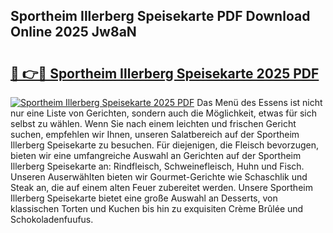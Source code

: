 ## Sportheim Illerberg Speisekarte PDF Download Online 2025 Jw8aN

# <h2><a href="http://gc882b9.nevu.top/?p=Sportheim+Illerberg+Speisekarte">🔗 👉🔴 Sportheim Illerberg Speisekarte 2025 PDF</a></h2>

[![Sportheim Illerberg Speisekarte 2025 PDF](https://i.imgur.com/dBaPXMq.png)](http://gc882b9.nevu.top/?p=Sportheim+Illerberg+Speisekarte)
Das Menü des Essens ist nicht nur eine Liste von Gerichten, sondern auch die Möglichkeit, etwas für sich selbst zu wählen. Wenn Sie nach einem leichten und frischen Gericht suchen, empfehlen wir Ihnen, unseren Salatbereich auf der Sportheim Illerberg Speisekarte zu besuchen. Für diejenigen, die Fleisch bevorzugen, bieten wir eine umfangreiche Auswahl an Gerichten auf der Sportheim Illerberg Speisekarte an: Rindfleisch, Schweinefleisch, Huhn und Fisch. Unseren Auserwählten bieten wir Gourmet-Gerichte wie Schaschlik und Steak an, die auf einem alten Feuer zubereitet werden. Unsere Sportheim Illerberg Speisekarte bietet eine große Auswahl an Desserts, von klassischen Torten und Kuchen bis hin zu exquisiten Crème Brûlée und Schokoladenfuufus.

